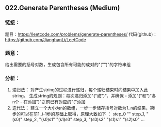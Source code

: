 ## 022.Generate Parentheses (Medium)

### **链接**：
题目：https://leetcode.com/problems/generate-parentheses/
代码(github)：https://github.com/JianghanLi/LeetCode

### **题意**：
给出需要的括号对数，生成包含所有可能的成对的"("")"的字符串组

### **分析**：
1. 递归法：
	对产生string的过程进行递归，每个递归结束时向结果中加入此string。
	生成string的规则：每次递归添加"("或")"，并确保
		- 添加"("和")"各n个
		- 在添加")"之前已有对应的"("添加
2. 迭代法：
	建立一个大小为n的数组，一步一步储存括号对数为1..n的结果，第i步的可以在前1..i-1歩的基础上取得，原理大致如下 ：
	step_0 ""
	step_1, "(s0)"
	step_2, "(s0)s1" "(s1)s0"
	step_3, "(s0)s2" "(s1)s1" "(s2)s0"
	...